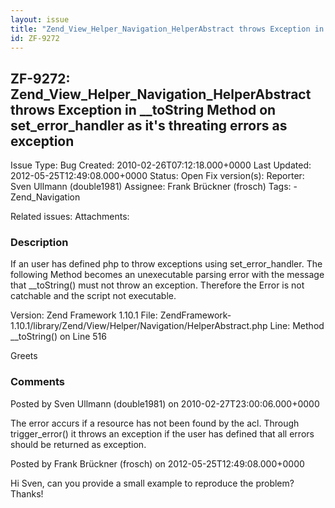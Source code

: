 ```yaml
---
layout: issue
title: "Zend_View_Helper_Navigation_HelperAbstract throws Exception in __toString Method on set_error_handler as it's threating errors as exception"
id: ZF-9272
---
```


ZF-9272: Zend\_View\_Helper\_Navigation\_HelperAbstract throws Exception in \_\_toString Method on set\_error\_handler as it's threating errors as exception
------------------------------------------------------------------------------------------------------------------------------------------------------------

 Issue Type: Bug Created: 2010-02-26T07:12:18.000+0000 Last Updated: 2012-05-25T12:49:08.000+0000 Status: Open Fix version(s): 
 Reporter:  Sven Ullmann (double1981)  Assignee:  Frank Brückner (frosch)  Tags: - Zend\_Navigation
 
 Related issues: 
 Attachments: 
### Description

If an user has defined php to throw exceptions using set\_error\_handler. The following Method becomes an unexecutable parsing error with the message that \_\_toString() must not throw an exception. Therefore the Error is not catchable and the script not executable.

Version: Zend Framework 1.10.1 File: ZendFramework-1.10.1/library/Zend/View/Helper/Navigation/HelperAbstract.php Line: Method \_\_toString() on Line 516

Greets

 

 

### Comments

Posted by Sven Ullmann (double1981) on 2010-02-27T23:00:06.000+0000

The error accurs if a resource has not been found by the acl. Through trigger\_error() it throws an exception if the user has defined that all errors should be returned as exception.

 

 

Posted by Frank Brückner (frosch) on 2012-05-25T12:49:08.000+0000

Hi Sven, can you provide a small example to reproduce the problem? Thanks!

 

 